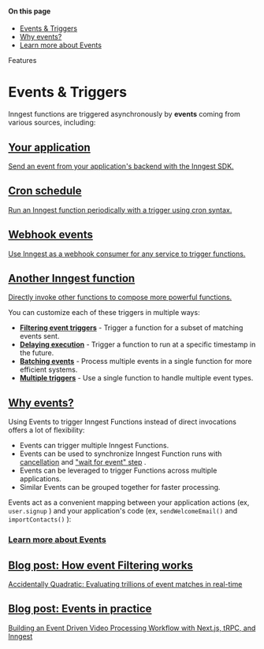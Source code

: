 #### On this page

- [Events &amp; Triggers](\docs\features\events-triggers#events-and-triggers)
- [Why events?](\docs\features\events-triggers#why-events)
- [Learn more about Events](\docs\features\events-triggers#learn-more-about-events)

Features

# Events &amp; Triggers

Inngest functions are triggered asynchronously by **events** coming from various sources, including:

## [Your application](\docs\events)

[Send an event from your application's backend with the Inngest SDK.](\docs\events)

## [Cron schedule](\docs\guides\scheduled-functions)

[Run an Inngest function periodically with a trigger using cron syntax.](\docs\guides\scheduled-functions)

## [Webhook events](\docs\platform\webhooks)

[Use Inngest as a webhook consumer for any service to trigger functions.](\docs\platform\webhooks)

## [Another Inngest function](\docs\guides\invoking-functions-directly)

[Directly invoke other functions to compose more powerful functions.](\docs\guides\invoking-functions-directly)

You can customize each of these triggers in multiple ways:

- [**Filtering event triggers**](\docs\guides\writing-expressions) - Trigger a function for a subset of matching events sent.
- [**Delaying execution**](\docs\guides\delayed-functions) - Trigger a function to run at a specific timestamp in the future.
- [**Batching events**](\docs\guides\batching) - Process multiple events in a single function for more efficient systems.
- [**Multiple triggers**](\docs\guides\multiple-triggers) - Use a single function to handle multiple event types.

## [Why events?](\docs\features\events-triggers#why-events)

Using Events to trigger Inngest Functions instead of direct invocations offers a lot of flexibility:

- Events can trigger multiple Inngest Functions.
- Events can be used to synchronize Inngest Function runs with [cancellation](\docs\features\inngest-functions\cancellation) and ["wait for event" step](\docs\reference\functions\step-wait-for-event) .
- Events can be leveraged to trigger Functions across multiple applications.
- Similar Events can be grouped together for faster processing.

Events act as a convenient mapping between your application actions (ex, `user.signup` ) and your application's code (ex, `sendWelcomeEmail()` and `importContacts()` ):

### [Learn more about Events](\docs\features\events-triggers#learn-more-about-events)

## [Blog post: How event Filtering works](https://www.inngest.com/blog/accidentally-quadratic-evaluating-trillions-of-event-matches-in-real-time)

[Accidentally Quadratic: Evaluating trillions of event matches in real-time](https://www.inngest.com/blog/accidentally-quadratic-evaluating-trillions-of-event-matches-in-real-time)

## [Blog post: Events in practice](https://www.inngest.com/blog/nextjs-trpc-inngest)

[Building an Event Driven Video Processing Workflow with Next.js, tRPC, and Inngest](https://www.inngest.com/blog/nextjs-trpc-inngest)